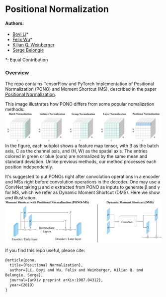 # Positional Normalization
#### Authors: 
* [Boyi Li](https://sites.google.com/site/boyilics/home)*
* [Felix Wu](https://scholar.google.com.tw/citations?user=sNL8SSoAAAAJ&hl=en)*
* [Kilian Q. Weinberger](http://kilian.cs.cornell.edu/index.html)
* [Serge Belongie](https://vision.cornell.edu/se3/people/serge-belongie/)

*: Equal Contribution

### Overview
The repo contains TensorFlow and PyTorch Implementation of Positional Normalization (PONO) and Moment Shortcut (MS), described in the paper [Positional Normalization](https://arxiv.org/abs/1907.04312).

This image illustrates how PONO differs from some popular nomalization methods:
![](./figs/PONO_vs_others.png)
In the figure, each subplot shows a feature map tensor, with B as the batch axis, C as the channel axis, and (H, W) as the spatial axis. The entries colored in green or blue (ours) are normalized by the same mean and standard deviation. Unlike previous methods, our method processes each position independently.

It's suggested to put PONOs right after convolution operations in a encoder and MSs right before convolution operations in the decoder. One may use a ConvNet taking μ and σ extracted from PONO as inputs to generate β and γ for MS, which we refer as Dynamic Moment Shortcut (DMS). Here we show and illustration.
![](./figs/PONO-MS.jpg)


If you find this repo useful, please cite:
```
@article{pono,
  title={Positional Normalization},
  author={Li, Boyi and Wu, Felix and Weinberger, Kilian Q. and Belongie, Serge},
  journal={arXiv preprint arXiv:1907.04312},
  year={2019}
}
```
